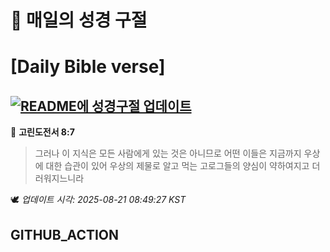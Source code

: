 # 🙏 매일의 성경 구절
# [Daily Bible verse]
## [![README에 성경구절 업데이트](https://github.com/DONGSUKA/first_test/actions/workflows/update-readme-bible.yml/badge.svg)](https://github.com/DONGSUKA/first_test/actions/workflows/update-readme-bible.yml)
<!-- START_BIBLE_VERSE -->
📖 **고린도전서 8:7**
> 그러나 이 지식은 모든 사람에게 있는 것은 아니므로 어떤 이들은 지금까지 우상에 대한 습관이 있어 우상의 제물로 알고 먹는 고로그들의 양심이 약하여지고 더러워지느니라

🕊️ _업데이트 시각: 2025-08-21 08:49:27 KST_
  <!-- END_BIBLE_VERSE -->
## GITHUB_ACTION
